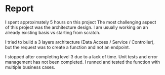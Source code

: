 # Report
I spent approximately 5 hours on this project
The most challenging aspect of this project was the architecture design. I am usually working on an already existing basis vs starting from scratch.

I tried to build a 3 layers architecture (Data Access / Service / Controller), but the request was to create a function and not an endpoint.

I stopped after completing level 3 due to a lack of time.
Unit tests and error management has not been completed.
I runned and tested the function with multiple business cases.
